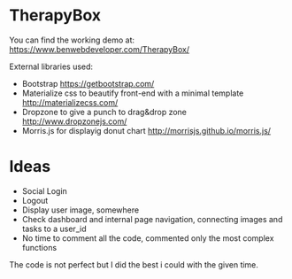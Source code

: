 # TherapyBox

You can find the working demo at: https://www.benwebdeveloper.com/TherapyBox/

External libraries used:
- Bootstrap https://getbootstrap.com/
- Materialize css to beautify front-end with a minimal template http://materializecss.com/
- Dropzone to give a punch to drag&drop zone http://www.dropzonejs.com/
- Morris.js for displayig donut chart http://morrisjs.github.io/morris.js/ 

# Ideas

- Social Login
- Logout
- Display user image, somewhere
- Check dashboard and internal page navigation, connecting images and tasks to a user_id
- No time to comment all the code, commented only the most complex functions


The code is not perfect but I did the best i could with the given time.
